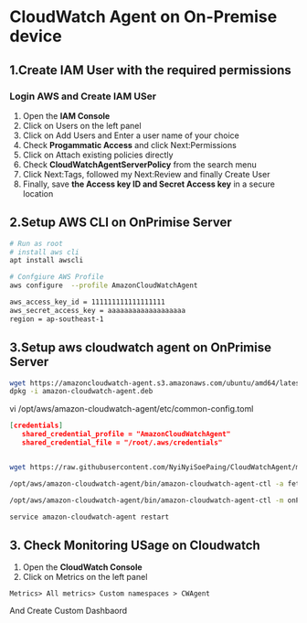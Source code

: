 # CloudWatch Agent on On-Premise device
##  1.Create IAM User with the required permissions

### Login AWS and Create IAM USer
1. Open the <b>IAM Console</b>
2. Click on Users on the left panel
3. Click on Add Users and Enter a user name of your choice
4. Check <b>Progammatic Access</b> and click Next:Permissions
5. Click on Attach existing policies directly
6. Check <b>CloudWatchAgentServerPolicy</b> from the search menu
7. Click Next:Tags, followed my Next:Review and finally Create User
8. Finally, save <b>the Access key ID and Secret Access key</b> in a secure location


## 2.Setup AWS CLI on OnPrimise Server
```bash
# Run as root
# install aws cli
apt install awscli

# Confgiure AWS Profile
aws configure  --profile AmazonCloudWatchAgent

aws_access_key_id = 111111111111111111
aws_secret_access_key = aaaaaaaaaaaaaaaaaaa
region = ap-southeast-1
```

## 3.Setup aws cloudwatch agent  on OnPrimise Server
```bash
wget https://amazoncloudwatch-agent.s3.amazonaws.com/ubuntu/amd64/latest/amazon-cloudwatch-agent.deb
dpkg -i amazon-cloudwatch-agent.deb
```

vi /opt/aws/amazon-cloudwatch-agent/etc/common-config.toml
```json
[credentials]
   shared_credential_profile = "AmazonCloudWatchAgent"
   shared_credential_file = "/root/.aws/credentials"
```

```bash

wget https://raw.githubusercontent.com/NyiNyiSoePaing/CloudWatchAgent/main/config.json -O /root/config.json

/opt/aws/amazon-cloudwatch-agent/bin/amazon-cloudwatch-agent-ctl -a fetch-config -m onPremise -s -c file:/root/config.json

/opt/aws/amazon-cloudwatch-agent/bin/amazon-cloudwatch-agent-ctl -m onPrimise -a status

service amazon-cloudwatch-agent restart
```

## 3. Check Monitoring USage on Cloudwatch
1. Open the <b>CloudWatch Console</b>
2. Click on Metrics on the left panel

``` 
Metrics> All metrics> Custom namespaces > CWAgent
```

And Create Custom Dashbaord
